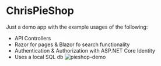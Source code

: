 # ChrisPieShop
Just a demo app with the example usages of the following:
- API Controllers
- Razor for pages & Blazor fo search functionality
- Authentication & Authorization with ASP.NET Core Identity
- Uses a local SQL db
![pieshop-demo](https://github.com/user-attachments/assets/d6de87f8-fd03-433a-a456-fa779e7e53df)
